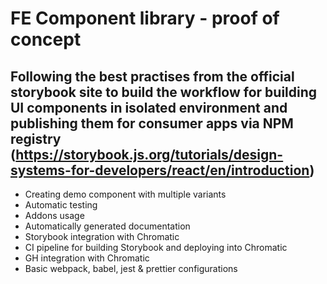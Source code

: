 # FE Component library - proof of concept

## Following the best practises from the official storybook site to build the workflow for building UI components in isolated environment and publishing them for consumer apps via NPM registry (https://storybook.js.org/tutorials/design-systems-for-developers/react/en/introduction)

- Creating demo component with multiple variants
- Automatic testing
- Addons usage
- Automatically generated documentation
- Storybook integration with Chromatic
- CI pipeline for building Storybook and deploying into Chromatic
- GH integration with Chromatic
- Basic webpack, babel, jest & prettier configurations
